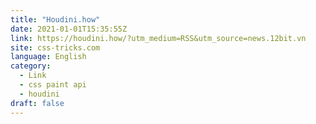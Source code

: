 ```yaml
---
title: "Houdini.how"
date: 2021-01-01T15:35:55Z
link: https://houdini.how/?utm_medium=RSS&utm_source=news.12bit.vn
site: css-tricks.com
language: English
category:
  - Link
  - css paint api
  - houdini
draft: false
---
```

